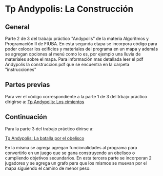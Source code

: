 # Tp Andypolis: La Construcción

## General

Parte 2 de 3 del trabajo práctico "Andypolis" de la materia Algoritmos y Programación II de FIUBA.
En esta segunda etapa se incorpora código para poder colocar los edificios y materiales del programa
en un mapa y además se agregan opciones al menú como lo es, por ejemplo una lluvia de materiales sobre
el mapa.
Para información mas detallada leer el pdf Andypolis la construccion.pdf que se encuentra en la carpeta "instrucciones"

## Partes previas
Para ver el código correspondiente a la parte 1 de 3 del trbajo práctico dirigirse a:
[Tp Andypolis: Los cimientos](https://github.com/germandus/Tp-Andypolis-los-cimientos)

## Continuación

Para la parte 3 del trabajo práctico dirirse a:

[Tp Andypolis: La batalla por el obelisco](https://github.com/germandus/TP_3_andypolis_batalla_obelisco)

En la misma se agrega agregan funcionalidades al programa para convertirlo en un juego que se gana construyendo un 
obelisco o cumpliendo objetivos secundarios. En esta tercera parte se incorporan 2 jugadores y se agrega un grafo
para que los mismos se muevan por el mapa siguiendo el camino de menor peso.
